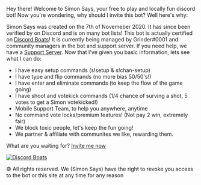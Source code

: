 
Hey there! Welcome to Simon Says, your free to play and locally fun discord bot! Now you're wondering, why should I invite this bot? Well here's why:

Simon Says was created on the 7th of Novemeber 2020. It has since been verified by on Discord and is on many bot lists! This bot is actually certified on [Discord Boats](https://discord.boats)! It is currently being managed by Grinder#0001 and community managers in the bot and support server. If you need help, we have a [Support Server](https://discord.gg/5FX9MhG). Now that I've given you basic information, lets see what I can do:

- I have easy setup commands (s!setup & s!chan-setup)
- I have type and flip commands (no more bias 50/50's!)
- I have enter and eliminate commands (to keep the flow of the game going)
- I have shoot and votekick commands (1/4 chance of surving a shot, 5 votes to get a Simon votekicked!)
- Mobile Support Team, to help you anywhere, anytime
- No command vote locks/premium features! (Not pay 2 win, extremely fair)
- We block toxic people, let's keep the fun going!
- We partner & affiliate with communites we like, rewarding them.

What are you waiting for? [Invite me now](https://discord.com/oauth2/authorize?client_id=774516332497731594&scope=bot&permissions=8)

[![Discord Boats](https://discord.boats/api/widget/774516332497731594)](774516332497731594)

© All rights reserved. We (Simon Says) have the right to revoke you access to the bot or this site at any time for any reason
